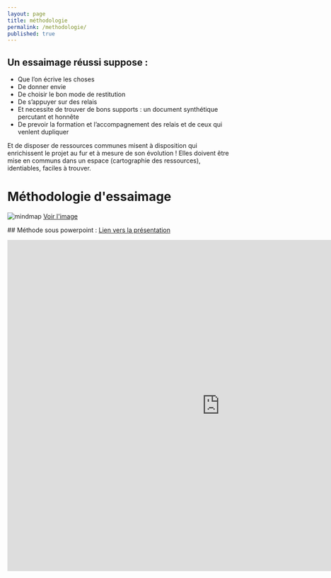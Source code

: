 ```yaml
---
layout: page
title: méthodologie
permalink: /methodologie/
published: true
---
```


## Un essaimage réussi suppose : 

- Que l’on écrive les choses
- De donner envie
- De choisir le bon mode de restitution
- De s’appuyer sur des relais
- Et necessite de trouver de bons supports : un document synthétique percutant et honnête
- De prevoir la formation et l’accompagnement des relais et de ceux qui venlent dupliquer

Et de disposer de ressources communes misent à disposition qui enrichissent le projet au fur et à mesure de son évolution ! Elles doivent être mise en communs dans un espace (cartographie des ressources), identiables, faciles à trouver.

# Méthodologie d'essaimage

![mindmap](http://culturesocial.github.io/images/flyer.jpg)
[Voir l'image](http://culturesocial.github.io/images/flyer.jpg)

## Méthode sous powerpoint :
[Lien vers la présentation](https://docs.google.com/presentation/d/1QvPIUiCCnqJHGlRf3ObyeTXxUyJu8PxVeyol1-Oj-Hg/edit?usp=sharing)


<iframe src="https://docs.google.com/presentation/d/1QvPIUiCCnqJHGlRf3ObyeTXxUyJu8PxVeyol1-Oj-Hg/embed?start=false&loop=false&delayms=3000" frameborder="0" width="960" height="749" allowfullscreen="true" mozallowfullscreen="true" webkitallowfullscreen="true"></iframe>
